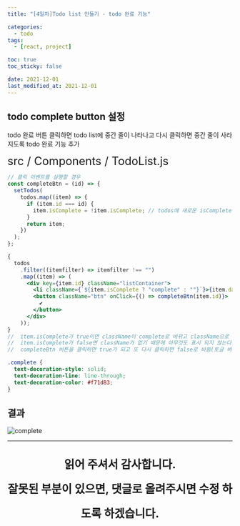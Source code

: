 ```yaml
---
title: "[4일차]Todo list 만들기 - todo 완료 기능"

categories:
  - todo
tags:
  - [react, project]

toc: true
toc_sticky: false

date: 2021-12-01
last_modified_at: 2021-12-01
---
```


## todo complete button 설정

todo 완료 버튼 클릭하면 todo list에 중간 줄이 나타나고 다시 클릭하면 중간 줄이 사라지도록 todo 완료 기능 추가

<div style="font-size:25px">src / Components / TodoList.js</div>

```jsx
// 클릭 이벤트를 실행할 경우
const completeBtn = (id) => {
  setTodos(
    todos.map((item) => {
      if (item.id === id) {
        item.isComplete = !item.isComplete; // todos에 새로운 isComplete 객체 추가, boolean으로 토글 버튼 기능 설정
      }
      return item;
    })
  );
};
```

```jsx
{
  todos
    .filter((itemfilter) => itemfilter !== "")
    .map((item) => (
      <div key={item.id} className="listContainer">
        <li className={`${item.isComplete ? "complete" : ""}`}>{item.data}</li>
        <button className="btn" onClick={() => completeBtn(item.id)}>
          ✔️
        </button>
      </div>
    ));
}
//  item.isComplete가 true이면 className이 complete로 바뀌고 className으로 설정한 css가 적용되어 취소선이 생김
//  item.isComplete가 false면 className가 없기 때문에 아무것도 표시 되지 않는다.
//  completeBtn 버튼을 클릭하면 true가 되고 또 다시 클릭하면 false로 바뀜(토글 버튼)
```

```css
.complete {
  text-decoration-style: solid;
  text-decoration-line: line-through;
  text-decoration-color: #f71d83;
}
```

## 결과

![complete](https://user-images.githubusercontent.com/44824320/144188141-e7c36992-19dc-48ec-a23e-3867ec8950d2.gif)

<hr>
<p align="center" style="font-size:25px; font-weight:bold; line-height:2.2">
읽어 주셔서 감사합니다. <br />
잘못된 부분이 있으면, 댓글로 올려주시면 수정 하도록 하겠습니다.
</p>
